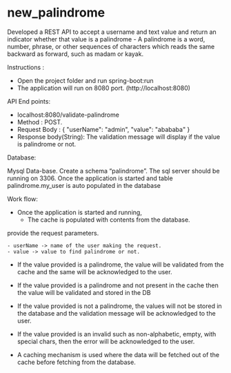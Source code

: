 # new_palindrome
Developed a REST API to accept a username and text value and return an indicator whether that value is a palindrome - A palindrome is a word, number, phrase, or other sequences of characters which reads the same backward as forward, such as madam or kayak.

Instructions :

- Open the project folder and run spring-boot:run
- The application will run on 8080 port. (http://localhost:8080)

API End points:

- localhost:8080/validate-palindrome
- Method : POST.
- Request Body : {
  "userName": "admin",
  "value": "abababa"
  }
- Response body(String): The validation message will display if the value is palindrome or not.



Database:

Mysql Data-base. Create a schema “palindrome”. The sql server should be running on 3306.
Once the application is started and table palindrome.my_user is auto populated in the database


Work flow:

- Once the application is started and running,
    - The cache is populated with contents from the database.

provide the request parameters.

    - userName -> name of the user making the request.
    - value -> value to find palindrome or not.

- If the value provided is a palindrome, the value will be validated from the cache and the same will be acknowledged to the user.

- If the value provided is a palindrome and not present in the cache then the value will be validated and stored in the DB

- If the value provided is not a palindrome, the values will not be stored in the database and the validation message will be acknowledged to the user.

- If the value provided is an invalid such as non-alphabetic, empty, with special chars, then the error will be acknowledged to the user.

- A caching mechanism is used where the data will be fetched out of the cache before fetching from the database.
